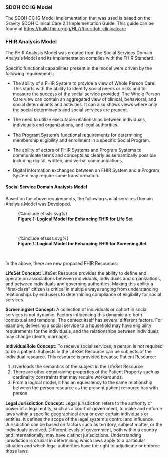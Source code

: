 ### SDOH CC IG Model
The SDOH CC IG Model implementation that was used is based on the Gravity SDOH Clinical Care 2.1 Implementation Guide. This guide can be found at https://build.fhir.org/ig/HL7/fhir-sdoh-clinicalcare 

### FHIR Analysis Model
The FHIR Analysis Model was created from the Social Services Domain Analysis Model and its implementation complies with the FHIR Standard.

Specific functional capabilities present in the model were driven by the following requirements:

* The ability of a FHIR System to provide a view of Whole Person Care. This starts with the ability to identify social needs or risks and to measure the success of the social service provided. The Whole Person Care view can contain an aggregated view of clinical, behavioral, and social determinants and activities. It can also shows views where only the social determinants and social services are present.

* The need to utilize executable relationships between individuals, individuals and organizations, and legal authorities.

* The Program System’s functional requirements for determining membership eligibility and enrollment in a specific Social Program.

* The ability of actors of FHIR Systems and Program Systems to communicate terms and concepts as clearly as semantically possible including  digital, written, and verbal communications.

* Digital information exchanged between an FHIR System and a Program System may require some transformation.  

#### Social Service Domain Analysis Model

Based on the above requirements, the following social services Domain Analysis Model was Developed. 

<figure>
{%include efssls.svg%}
<figcaption><b>Figure 1: Logical Model for Enhancing FHIR for Life Set</b></figcaption>
</figure>
<br clear="all" />

<figure>
{%include efssss.svg%}
<figcaption><b>Figure 1: Logical Model for Enhancing FHIR for Screening Set</b></figcaption>
</figure>
<br clear="all" />  



In the above, there are new proposed FHIR Resources:

**LifeSet Concept:** LifeSet Resource provides the ability to define and operate on associations between individuals, individuals and organizations, and between individuals and governing authorities. Making this ability a "first-class" citizen is critical in multiple ways ranging from understanding relationships by end users to determining compliance of eligibility for social services.

**ScreeningSet Concept:** A collection of individuals or cohort in social services is not dynamic. Factors influencing this dynamic are both contextual and temporal. The context itself has several different factors. For example, delivering a social service to a household may have eligibility requirements for the individuals, and the relationships between individuals may change (death, marriage).

**IndividualRole Concept:** To receive social services, a person is not required to be a patient. Subjects in the LifeSet Resource can be subjects of the Individual resource. This resource is provided because Patient Resource:
1. Overloads the semantics of the subject in the LifeSet Resource 
2. There are other constraining properties of the Patient Property such as cardinality constraints that may require workarounds.
3. From a logical model, it has an equivalency to the same relationship between the person resource as the present patient resource has with person.

**Legal Jurisdiction Concept:** Legal jurisdiction refers to the authority or power of a legal entity, such as a court or government, to make and enforce laws within a specific geographical area or over certain individuals or entities. It defines the scope of the legal system's control and influence. Jurisdiction can be based on factors such as territory, subject matter, or the individuals involved. Different levels of government, both within a country and internationally, may have distinct jurisdictions. Understanding jurisdiction is crucial in determining which laws apply to a particular situation and which legal authorities have the right to adjudicate or enforce those laws.
